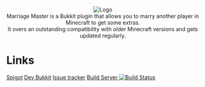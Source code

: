 <div style="text-align:center"><img src ="https://pcgamingfreaks.at/images/marriagemaster.png" alt="Logo" /></div>
<div style="text-align:center">Marriage Master is a Bukkit plugin that allows you to marry another player in Minecraft to get some extras.<br/>
It overs an outstanding compatibility with older Minecraft versions and gets updated regularly.</div>



# Links
[Spigot](https://www.spigotmc.org/resources/marriage-master.19273/)
[Dev Bukkit](http://dev.bukkit.org/bukkit-plugins/marriage-master/)
[Issue tracker](https://github.com/GeorgH93/Bukkit_MarriageMaster/issues)
[Build Server ![Build Status](http://ci.pcgamingfreaks.at/job/Bukkit_MarriageMaster_V1/badge/icon)](http://ci.pcgamingfreaks.at/job/Bukkit_MarriageMaster_V1/)